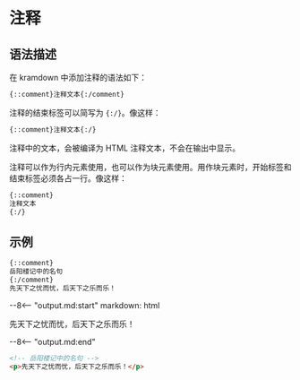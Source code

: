 # 注释

## 语法描述

在 kramdown 中添加注释的语法如下：

```markdown
{::comment}注释文本{:/comment}
```

注释的结束标签可以简写为 `{:/}`。像这样：

```markdown
{::comment}注释文本{:/}
```

注释中的文本，会被编译为 HTML 注释文本，不会在输出中显示。

注释可以作为行内元素使用，也可以作为块元素使用。用作块元素时，开始标签和结束标签必须各占一行。像这样：

```markdown
{::comment}
注释文本
{:/}
```

## 示例

```markdown
{::comment}
岳阳楼记中的名句
{:/comment}
先天下之忧而忧，后天下之乐而乐！
```

--8<-- "output.md:start"
    markdown: html
<!-- 岳阳楼记中的名句 -->
<p>先天下之忧而忧，后天下之乐而乐！</p>
--8<-- "output.md:end"

```html
<!-- 岳阳楼记中的名句 -->
<p>先天下之忧而忧，后天下之乐而乐！</p>
```
